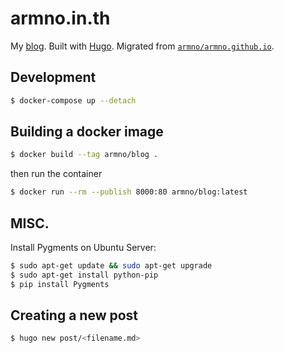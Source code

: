 # armno.in.th

My [blog](https://armno.in.th). Built with [Hugo](https://gohugo.io/). Migrated from [`armno/armno.github.io`](https://github.com/armno/armno.github.io).

## Development

```sh
$ docker-compose up --detach
```

## Building a docker image

```sh
$ docker build --tag armno/blog .
```

then run the container

```sh
$ docker run --rm --publish 8000:80 armno/blog:latest
```

## MISC.

Install Pygments on Ubuntu Server:

```sh
$ sudo apt-get update && sudo apt-get upgrade
$ sudo apt-get install python-pip
$ pip install Pygments
```

## Creating a new post

```sh
$ hugo new post/<filename.md>
```
